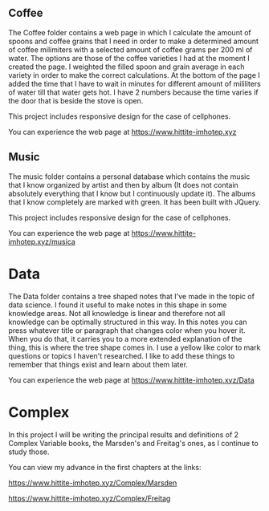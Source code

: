 ## Coffee

The Coffee folder contains a web page in which I calculate the amount of spoons and coffee grains that I need in order to make a determined amount of coffee milimiters with a selected amount of 
coffee grams per 200 ml of water. The options are those of the coffee varieties I had at the moment I created the page. I weighted the filled spoon and grain average in each variety in order to
make the correct calculations. At the bottom of the page I added the time that I have to wait in minutes for different amount of mililiters of water till that water gets hot. I have 2 numbers 
because the time varies if the door that is beside the stove is open.

This project includes responsive design for the case of cellphones.

You can experience the web page at https://www.hittite-imhotep.xyz


## Music

The music folder contains a personal database which contains the music that I know organized by artist and then by album (It does not contain absolutely everything that I know but I continuously update it). The albums that I know completely are marked with green. It has been built with JQuery.

This project includes responsive design for the case of cellphones.

You can experience the web page at https://www.hittite-imhotep.xyz/musica

# Data

The Data folder contains a tree shaped notes that I've made in the topic of data science. I found it useful to make notes in this shape in some knowledge areas. Not all knowledge is linear and therefore not all knowledge can be optimally structured in this way. In this notes you can press whatever title or paragraph that changes color when you hover it. When you do that, it carries you to a more extended explanation of the thing, this is where the tree shape comes in. I use a yellow like color to mark questions or topics I haven't researched. I like to add these things to remember that things exist and learn about them later.

You can experience the web page at https://www.hittite-imhotep.xyz/Data

# Complex

In this project I will be writing the principal results and definitions of 2 Complex Variable books, the Marsden's and Freitag's ones, as I continue to study those.

You can view my advance in the first chapters at the links:

https://www.hittite-imhotep.xyz/Complex/Marsden

https://www.hittite-imhotep.xyz/Complex/Freitag













